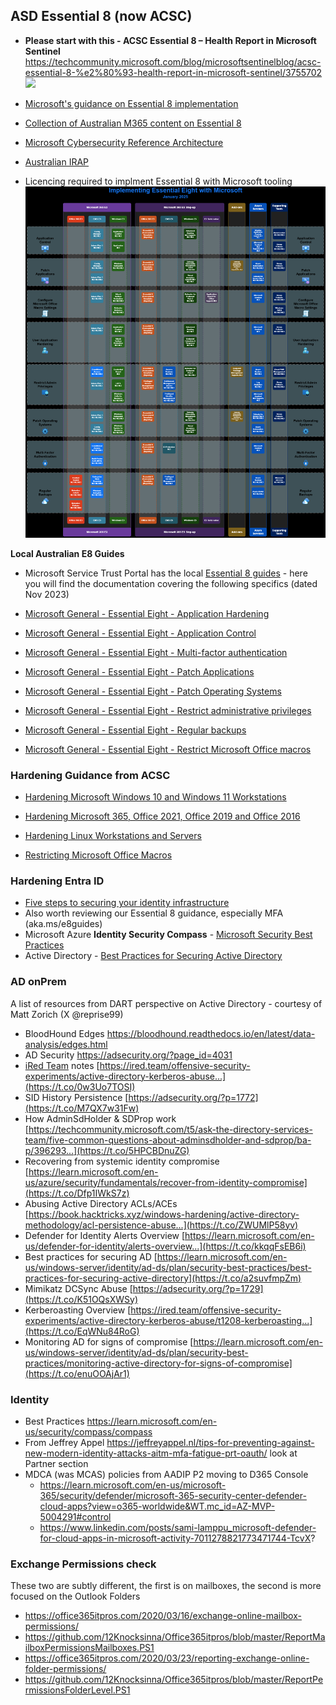 ## **ASD Essential 8 (now ACSC)**

-   **Please start with this - ACSC Essential 8 – Health Report in Microsoft Sentinel**
<https://techcommunity.microsoft.com/blog/microsoftsentinelblog/acsc-essential-8-%e2%80%93-health-report-in-microsoft-sentinel/3755702>
![](https://techcommunity.microsoft.com/t5/s/gxcuf89792/images/bS0zNzU1NzAyLTQ0NjUxNGkzM0RCODE5QjU4RjA2MEJB)

-   [Microsoft's guidance on Essential 8 implementation](https://aka.ms/e8guides)
-   [Collection of Australian M365 content on Essential 8](https://m365maps.com/australia.htm)
-   [Microsoft Cybersecurity Reference Architecture](https://aka.ms/MCRA)
-   [Australian IRAP](https://learn.microsoft.com/en-us/azure/compliance/offerings/offering-australia-irap)
-   Licencing required to implment Essential 8 with Microsoft tooling
![](./images/Essential-8.png)

**Local Australian E8 Guides**
-   Microsoft Service Trust Portal has the local [Essential 8 guides](https://aka.ms/e8guides) - here you will find the documentation covering the following specifics (dated Nov 2023) 

-   [Microsoft General - Essential Eight - Application Hardening](https://learn.microsoft.com/en-us/compliance/anz/e8-app-harden)
- 	[Microsoft General - Essential Eight - Application Control](https://learn.microsoft.com/en-us/compliance/anz/e8-app-control)
-   [Microsoft General - Essential Eight - Multi-factor authentication](https://learn.microsoft.com/en-us/compliance/anz/e8-mfa)
- 	[Microsoft General - Essential Eight - Patch Applications](https://learn.microsoft.com/en-us/compliance/anz/e8-patch-app)
- 	[Microsoft General - Essential Eight - Patch Operating Systems](https://learn.microsoft.com/en-us/compliance/anz/e8-patch-os)
-   [Microsoft General - Essential Eight - Restrict administrative privileges](https://learn.microsoft.com/en-us/compliance/anz/e8-admin)
-   [Microsoft General - Essential Eight - Regular backups](https://learn.microsoft.com/en-us/compliance/anz/e8-backups)
-   [Microsoft General - Essential Eight - Restrict Microsoft Office macros](https://learn.microsoft.com/en-us/compliance/anz/e8-macro)

### **Hardening Guidance from ACSC**

-   [Hardening Microsoft Windows 10 and Windows 11 Workstations](https://www.cyber.gov.au/resources-business-and-government/maintaining-devices-and-systems/system-hardening-and-administration/system-hardening/hardening-microsoft-windows-10-and-windows-11-workstations)
-   [Hardening Microsoft 365, Office 2021, Office 2019 and Office 2016](https://www.cyber.gov.au/resources-business-and-government/maintaining-devices-and-systems/system-hardening-and-administration/system-hardening/hardening-microsoft-365-office-2021-office-2019-and-office-2016)
-   [Hardening Linux Workstations and Servers](https://www.cyber.gov.au/resources-business-and-government/maintaining-devices-and-systems/system-hardening-and-administration/system-hardening/hardening-linux-workstations-and-servers)





-   [Restricting Microsoft Office Macros](https://www.cyber.gov.au/resources-business-and-government/maintaining-devices-and-systems/system-hardening-and-administration/system-hardening/restricting-microsoft-office-macros)


### **Hardening Entra ID**

-   [Five steps to securing your identity infrastructure](https://learn.microsoft.com/en-us/azure/security/fundamentals/steps-secure-identity)
-   Also worth reviewing our Essential 8 guidance, especially MFA (aka.ms/e8guides)
-   Microsoft Azure **Identity Security Compass** - [Microsoft Security Best Practices](https://learn.microsoft.com/en-us/security/compass/compass)
-   Active Directory - [Best Practices for Securing Active Directory](https://learn.microsoft.com/en-us/windows-server/identity/ad-ds/plan/security-best-practices/best-practices-for-securing-active-directory)

### **AD onPrem**

A list of resources from DART perspective on Active Directory - courtesy
of Matt Zorich (X @reprise99)

-   BloodHound Edges
<https://bloodhound.readthedocs.io/en/latest/data-analysis/edges.html>
-   AD Security
<https://adsecurity.org/?page_id=4031>
-   [iRed Team](https://t.co/Y4BRxwdLu5) notes
[https://ired.team/offensive-security-experiments/active-directory-kerberos-abuse...](https://t.co/0w3Uo7TOSI)
-   SID History Persistence
[https://adsecurity.org/?p=1772](https://t.co/M7QX7w31Fw)
-   How AdminSdHolder & SDProp work
[https://techcommunity.microsoft.com/t5/ask-the-directory-services-team/five-common-questions-about-adminsdholder-and-sdprop/ba-p/396293...](https://t.co/5HPCBDnuZG)
-   Recovering from systemic identity compromise
[https://learn.microsoft.com/en-us/azure/security/fundamentals/recover-from-identity-compromise](https://t.co/Dfp1IWkS7z)
-   Abusing Active Directory ACLs/ACEs
[https://book.hacktricks.xyz/windows-hardening/active-directory-methodology/acl-persistence-abuse...](https://t.co/ZWUMlP58yv)
-   Defender for Identity Alerts Overview
[https://learn.microsoft.com/en-us/defender-for-identity/alerts-overview...](https://t.co/kkqqFsEB6i)
-   Best practices for securing AD
[https://learn.microsoft.com/en-us/windows-server/identity/ad-ds/plan/security-best-practices/best-practices-for-securing-active-directory](https://t.co/a2suvfmpZm)
-   Mimikatz DCSync Abuse
[https://adsecurity.org/?p=1729](https://t.co/K51OQsXWSy)
-   Kerberoasting Overview
[https://ired.team/offensive-security-experiments/active-directory-kerberos-abuse/t1208-kerberoasting...](https://t.co/EqWNu84RoG)
-   Monitoring AD for signs of compromise
[https://learn.microsoft.com/en-us/windows-server/identity/ad-ds/plan/security-best-practices/monitoring-active-directory-for-signs-of-compromise](https://t.co/enuOOAjAr1)

### **Identity**

-   Best Practices
<https://learn.microsoft.com/en-us/security/compass/compass>
-   From Jeffrey Appel
<https://jeffreyappel.nl/tips-for-preventing-against-new-modern-identity-attacks-aitm-mfa-fatigue-prt-oauth/>
    look at Partner section
-   MDCA (was MCAS) policies from AADIP P2 moving to D365 Console
    -   <https://learn.microsoft.com/en-us/microsoft-365/security/defender/microsoft-365-security-center-defender-cloud-apps?view=o365-worldwide&WT.mc_id=AZ-MVP-5004291#control>
    -   <https://www.linkedin.com/posts/sami-lamppu_microsoft-defender-for-cloud-apps-in-microsoft-activity-7011278821773471744-TcvX>?

### **Exchange Permissions check**

These two are subtly different, the first is on mailboxes, the second is
more focused on the Outlook Folders

-   <https://office365itpros.com/2020/03/16/exchange-online-mailbox-permissions/>
-    <https://github.com/12Knocksinna/Office365itpros/blob/master/ReportMailboxPermissionsMailboxes.PS1>
-   <https://office365itpros.com/2020/03/23/reporting-exchange-online-folder-permissions/>
-    <https://github.com/12Knocksinna/Office365itpros/blob/master/ReportPermissionsFolderLevel.PS1>
